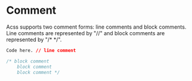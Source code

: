 # Comment

Acss supports two comment forms: line comments and block comments. Line comments are represented by "//" and block comments are represented by "/\* \*/".

```css
Code here. // line comment

/* block comment
    block comment
    block comment */
```